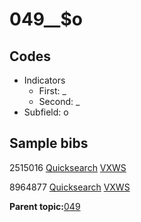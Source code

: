 # 049\_\_$o

## Codes

-   Indicators
    -   First: \_
    -   Second: \_
-   Subfield: o

## Sample bibs

2515016 [Quicksearch](https://search.library.yale.edu/catalog/2515016) [VXWS](http://prodorbis.library.yale.edu:7014/vxws/GetHoldingsService?bibId=2515016)

8964877 [Quicksearch](https://search.library.yale.edu/catalog/8964877) [VXWS](http://prodorbis.library.yale.edu:7014/vxws/GetHoldingsService?bibId=8964877)

**Parent topic:**[049](../../tags/049/049.md)

